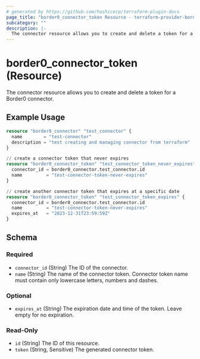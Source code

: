 ```yaml
---
# generated by https://github.com/hashicorp/terraform-plugin-docs
page_title: "border0_connector_token Resource - terraform-provider-border0"
subcategory: ""
description: |-
  The connector resource allows you to create and delete a token for a Border0 connector.
---
```


# border0_connector_token (Resource)

The connector resource allows you to create and delete a token for a Border0 connector.

## Example Usage

```terraform
resource "border0_connector" "test_connector" {
  name        = "test-connector"
  description = "test creating and managing connector from terraform"
}

// create a connector token that never expires
resource "border0_connector_token" "test_connector_token_never_expires" {
  connector_id = border0_connector.test_connector.id
  name         = "test-connector-token-never-expires"
}

// create another connector token that expires at a specific date
resource "border0_connector_token" "test_connector_token_expires" {
  connector_id = border0_connector.test_connector.id
  name         = "test-connector-token-never-expires"
  expires_at   = "2023-12-31T23:59:59Z"
}
```

<!-- schema generated by tfplugindocs -->
## Schema

### Required

- `connector_id` (String) The ID of the connector.
- `name` (String) The name of the connector token. Connector token name must contain only lowercase letters, numbers and dashes.

### Optional

- `expires_at` (String) The expiration date and time of the token. Leave empty for no expiration.

### Read-Only

- `id` (String) The ID of this resource.
- `token` (String, Sensitive) The generated connector token.
